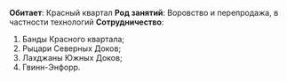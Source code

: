 **Обитает**: Красный квартал
**Род занятий**: Воровство и перепродажа, в частности технологий
**Сотрудничество**:
1. Банды Красного квартала;
2. Рыцари Северных Доков;
3. Лахджаны Южных Доков;
4. Гвинн-Энфорр.